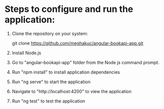 # Steps to configure and run the application:

1. Clone the repository on your system:

    git clone https://github.com/meghakuc/angular-bookapi-app.git

2. Install Node.js

3. Go to "angular-bookapi-app" folder from the Node js command prompt.

4. Run "npm install" to install application dependencies

5. Run "ng serve" to start the application

6. Navigate to "http://localhost:4200" to view the application

7. Run "ng test" to test the application
